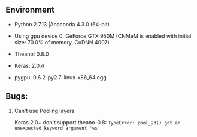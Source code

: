 ## Environment

- Python 2.7.13 |Anaconda 4.3.0 (64-bit)

- Using gpu device 0: GeForce GTX 950M (CNMeM is enabled with initial size: 70.0% of memory, CuDNN 4007)

- Theano: 0.8.0

- Keras: 2.0.4

- pygpu: 0.6.2-py2.7-linux-x86_64.egg

## Bugs:

1. Can't use Pooling layers

    Keras 2.0+ don't support theano-0.8: `TypeError: pool_2d() got an unexpected keyword argument 'ws'`
